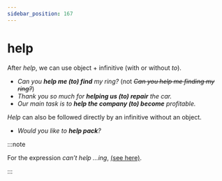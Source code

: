 ```yaml
---
sidebar_position: 167
---
```


# help

After *help*, we can use object + infinitive (with or without *to*).

- *Can you **help me (to) find** my ring?* (not *~~Can you help me finding my ring?~~*)
- *Thank you so much for **helping us (to) repair** the car.*
- *Our main task is to **help the company (to) become** profitable.*

*Help* can also be followed directly by an infinitive without an object.

- *Would you like to **help pack**?*

:::note

For the expression *can’t help …ing*, [(see here)](./can-t-help).

:::
